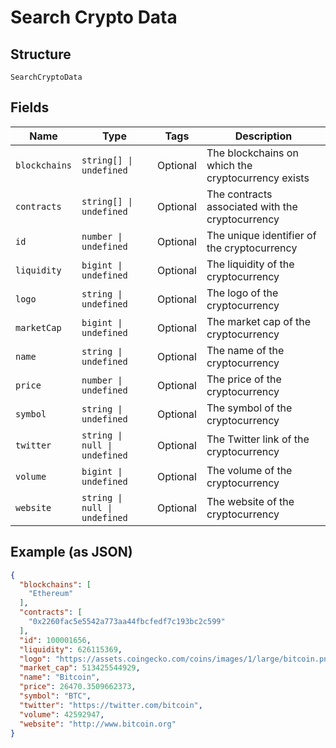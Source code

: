 
# Search Crypto Data

## Structure

`SearchCryptoData`

## Fields

| Name | Type | Tags | Description |
|  --- | --- | --- | --- |
| `blockchains` | `string[] \| undefined` | Optional | The blockchains on which the cryptocurrency exists |
| `contracts` | `string[] \| undefined` | Optional | The contracts associated with the cryptocurrency |
| `id` | `number \| undefined` | Optional | The unique identifier of the cryptocurrency |
| `liquidity` | `bigint \| undefined` | Optional | The liquidity of the cryptocurrency |
| `logo` | `string \| undefined` | Optional | The logo of the cryptocurrency |
| `marketCap` | `bigint \| undefined` | Optional | The market cap of the cryptocurrency |
| `name` | `string \| undefined` | Optional | The name of the cryptocurrency |
| `price` | `number \| undefined` | Optional | The price of the cryptocurrency |
| `symbol` | `string \| undefined` | Optional | The symbol of the cryptocurrency |
| `twitter` | `string \| null \| undefined` | Optional | The Twitter link of the cryptocurrency |
| `volume` | `bigint \| undefined` | Optional | The volume of the cryptocurrency |
| `website` | `string \| null \| undefined` | Optional | The website of the cryptocurrency |

## Example (as JSON)

```json
{
  "blockchains": [
    "Ethereum"
  ],
  "contracts": [
    "0x2260fac5e5542a773aa44fbcfedf7c193bc2c599"
  ],
  "id": 100001656,
  "liquidity": 626115369,
  "logo": "https://assets.coingecko.com/coins/images/1/large/bitcoin.png?1547033579",
  "market_cap": 513425544929,
  "name": "Bitcoin",
  "price": 26470.3509662373,
  "symbol": "BTC",
  "twitter": "https://twitter.com/bitcoin",
  "volume": 42592947,
  "website": "http://www.bitcoin.org"
}
```

